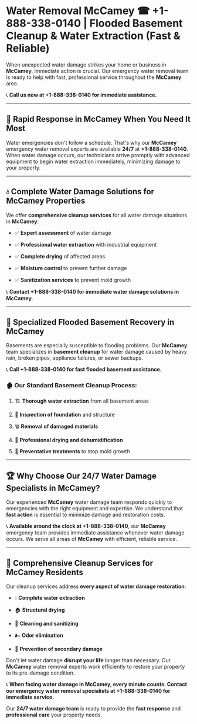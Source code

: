 # Water Removal McCamey ☎ +1-888-338-0140 | Flooded Basement Cleanup & Water Extraction (Fast & Reliable)

When unexpected water damage strikes your home or business in **McCamey**, immediate action is crucial. Our emergency water removal team is ready to help with fast, professional service throughout the **McCamey** area. 

📞 **Call us now at +1-888-338-0140 for immediate assistance.**
---
## 🚀 Rapid Response in McCamey When You Need It Most
Water emergencies don't follow a schedule. That's why our **McCamey** emergency water removal experts are available **24/7** at **+1-888-338-0140**. When water damage occurs, our technicians arrive promptly with advanced equipment to begin water extraction immediately, minimizing damage to your property.
---
## 💧 Complete Water Damage Solutions for McCamey Properties
We offer **comprehensive cleanup services** for all water damage situations in **McCamey**:
- ✅ **Expert assessment** of water damage  
- ✅ **Professional water extraction** with industrial equipment  
- ✅ **Complete drying** of affected areas  
- ✅ **Moisture control** to prevent further damage  
- ✅ **Sanitization services** to prevent mold growth  
📞 **Contact +1-888-338-0140 for immediate water damage solutions in McCamey.**
---
## 🌊 Specialized Flooded Basement Recovery in McCamey
Basements are especially susceptible to flooding problems. Our **McCamey** team specializes in **basement cleanup** for water damage caused by heavy rain, broken pipes, appliance failures, or sewer backups. 
📞 **Call +1-888-338-0140 for fast flooded basement assistance.**
### 🏚️ Our Standard Basement Cleanup Process:
1. 🏗️ **Thorough water extraction** from all basement areas  
2. 🔎 **Inspection of foundation** and structure  
3. 🗑️ **Removal of damaged materials**  
4. 💨 **Professional drying and dehumidification**  
5. 🚫 **Preventative treatments** to stop mold growth  
---
## 🏆 Why Choose Our 24/7 Water Damage Specialists in McCamey?
Our experienced **McCamey** water damage team responds quickly to emergencies with the right equipment and expertise. We understand that **fast action** is essential to minimize damage and restoration costs.
📞 **Available around the clock at +1-888-338-0140**, our **McCamey** emergency team provides immediate assistance whenever water damage occurs. We serve all areas of **McCamey** with efficient, reliable service.
---
## 🧹 Comprehensive Cleanup Services for McCamey Residents
Our cleanup services address **every aspect of water damage restoration**:
- 💧 **Complete water extraction**  
- 🏠 **Structural drying**  
- 🧼 **Cleaning and sanitizing**  
- 🌬️ **Odor elimination**  
- 🚫 **Prevention of secondary damage**  
Don't let water damage **disrupt your life** longer than necessary. Our **McCamey** water removal experts work efficiently to restore your property to its pre-damage condition.
📞 **When facing water damage in McCamey, every minute counts. Contact our emergency water removal specialists at +1-888-338-0140 for immediate service.**
Our **24/7 water damage team** is ready to provide the **fast response** and **professional care** your property needs.
